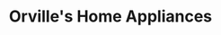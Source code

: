 ---
title: "Orville's Home Appliances"
url: /orchard-park/orvilles-home-appliances/
shop: Haushaltsgeräte
---